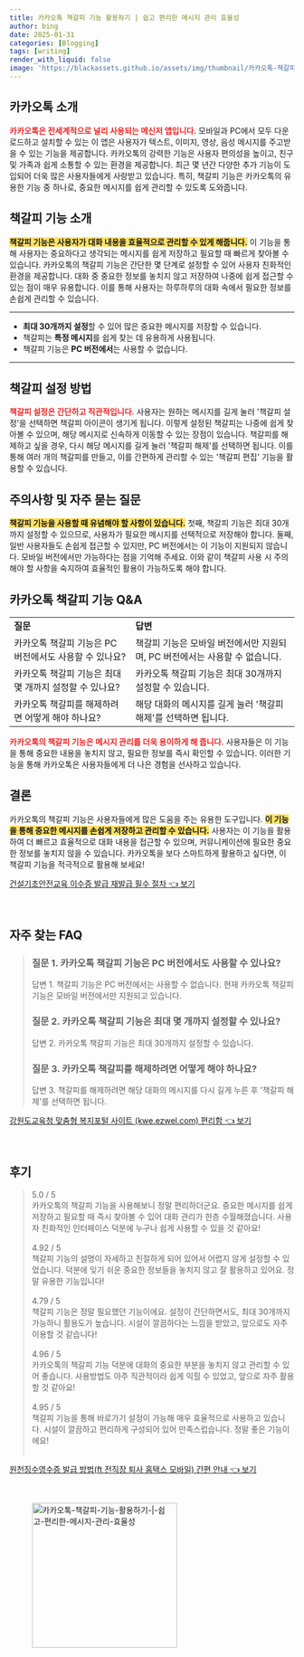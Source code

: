 ```yaml
---
title: 카카오톡 책갈피 기능 활용하기 | 쉽고 편리한 메시지 관리 효율성
author: bing
date: 2025-01-31
categories: [Blogging]
tags: [writing]
render_with_liquid: false
image: 'https://blackassets.github.io/assets/img/thumbnail/카카오톡-책갈피-기능-활용하기-|-쉽고-편리한-메시지-관리-효율성.webp'
---
```



<h2 id='카카오톡_소개'>카카오톡 소개</h2>

<p><b><span style="color: #ee2323;">카카오톡은 전세계적으로 널리 사용되는 메신저 앱입니다.</span></b> 모바일과 PC에서 모두 다운로드하고 설치할 수 있는 이 앱은 사용자가 텍스트, 이미지, 영상, 음성 메시지를 주고받을 수 있는 기능을 제공합니다. 카카오톡의 강력한 기능은 사용자 편의성을 높이고, 친구 및 가족과 쉽게 소통할 수 있는 환경을 제공합니다. 최근 몇 년간 다양한 추가 기능이 도입되어 더욱 많은 사용자들에게 사랑받고 있습니다. 특히, 책갈피 기능은 카카오톡의 유용한 기능 중 하나로, 중요한 메시지를 쉽게 관리할 수 있도록 도와줍니다.</p>

<h2 id='책갈피_기능소개'>책갈피 기능 소개</h2>

<p><b><span style="background-color: #ffe066;">책갈피 기능은 사용자가 대화 내용을 효율적으로 관리할 수 있게 해줍니다.</span></b> 이 기능을 통해 사용자는 중요하다고 생각되는 메시지를 쉽게 저장하고 필요할 때 빠르게 찾아볼 수 있습니다. 카카오톡의 책갈피 기능은 간단한 몇 단계로 설정할 수 있어 사용자 친화적인 환경을 제공합니다. 대화 중 중요한 정보를 놓치지 않고 저장하여 나중에 쉽게 접근할 수 있는 점이 매우 유용합니다. 이를 통해 사용자는 하루하루의 대화 속에서 필요한 정보를 손쉽게 관리할 수 있습니다.</p>

<hr />

<ul>
    <li><b>최대 30개까지 설정</b>할 수 있어 많은 중요한 메시지를 저장할 수 있습니다.</li>
    <li>책갈피는 <b>특정 메시지</b>를 쉽게 찾는 데 유용하게 사용됩니다.</li>
    <li>책갈피 기능은 <b>PC 버전에서</b>는 사용할 수 없습니다.</li>
</ul>

<hr />

<h2 id='책갈피_설정_방법'>책갈피 설정 방법</h2>

<p><b><span style="color: #ee2323;">책갈피 설정은 간단하고 직관적입니다.</span></b> 사용자는 원하는 메시지를 길게 눌러 '책갈피 설정'을 선택하면 책갈피 아이콘이 생기게 됩니다. 이렇게 설정된 책갈피는 나중에 쉽게 찾아볼 수 있으며, 해당 메시지로 신속하게 이동할 수 있는 장점이 있습니다. 책갈피를 해제하고 싶을 경우, 다시 해당 메시지를 길게 눌러 '책갈피 해제'를 선택하면 됩니다. 이를 통해 여러 개의 책갈피를 만들고, 이를 간편하게 관리할 수 있는 '책갈피 편집' 기능을 활용할 수 있습니다.</p>

<h2 id='주의사항_및_자주_묻는_질문'>주의사항 및 자주 묻는 질문</h2>

<p><b><span style="background-color: #ffe066;">책갈피 기능을 사용할 때 유념해야 할 사항이 있습니다.</span></b> 첫째, 책갈피 기능은 최대 30개까지 설정할 수 있으므로, 사용자가 필요한 메시지를 선택적으로 저장해야 합니다. 둘째, 일반 사용자들도 손쉽게 접근할 수 있지만, PC 버전에서는 이 기능이 지원되지 않습니다. 모바일 버전에서만 가능하다는 점을 기억해 주세요. 이와 같이 책갈피 사용 시 주의해야 할 사항을 숙지하여 효율적인 활용이 가능하도록 해야 합니다.</p>

<h2 id='카카오톡_책갈피_기능_QA'>카카오톡 책갈피 기능 Q&A</h2>

<table>
    <tr>
        <td><b>질문</b></td>
        <td><b>답변</b></td>
    </tr>
    <tr>
        <td>카카오톡 책갈피 기능은 PC 버전에서도 사용할 수 있나요?</td>
        <td>책갈피 기능은 모바일 버전에서만 지원되며, PC 버전에서는 사용할 수 없습니다.</td>
    </tr>
    <tr>
        <td>카카오톡 책갈피 기능은 최대 몇 개까지 설정할 수 있나요?</td>
        <td>카카오톡 책갈피 기능은 최대 30개까지 설정할 수 있습니다.</td>
    </tr>
    <tr>
        <td>카카오톡 책갈피를 해제하려면 어떻게 해야 하나요?</td>
        <td>해당 대화의 메시지를 길게 눌러 '책갈피 해제'를 선택하면 됩니다.</td>
    </tr>
</table>

<p><b><span style="color: #ee2323;">카카오톡의 책갈피 기능은 메시지 관리를 더욱 용이하게 해 줍니다.</span></b> 사용자들은 이 기능을 통해 중요한 내용을 놓치지 않고, 필요한 정보를 즉시 확인할 수 있습니다. 이러한 기능을 통해 카카오톡은 사용자들에게 더 나은 경험을 선사하고 있습니다.</p>

<h2 id='결론'>결론</h2>

<p>카카오톡의 책갈피 기능은 사용자들에게 많은 도움을 주는 유용한 도구입니다. <b><span style="background-color: #ffe066;">이 기능을 통해 중요한 메시지를 손쉽게 저장하고 관리할 수 있습니다.</span></b> 사용자는 이 기능을 활용하여 더 빠르고 효율적으로 대화 내용을 접근할 수 있으며, 커뮤니케이션에 필요한 중요한 정보를 놓치지 않을 수 있습니다. 카카오톡을 보다 스마트하게 활용하고 싶다면, 이 책갈피 기능을 적극적으로 활용해 보세요!</p>


<p><a class="click-button" title="건설기초안전교육 이수증 발급 재발급 필수 절차" href="https://blackassets.github.io/posts/%EA%B1%B4%EC%84%A4%EA%B8%B0%EC%B4%88%EC%95%88%EC%A0%84%EA%B5%90%EC%9C%A1-%EC%9D%B4%EC%88%98%EC%A6%9D-%EB%B0%9C%EA%B8%89-%EC%9E%AC%EB%B0%9C%EA%B8%89-%ED%95%84%EC%88%98-%EC%A0%88%EC%B0%A8/" rel="dofollow">건설기초안전교육 이수증 발급 재발급 필수 절차 👈 보기</a></p><br>
<h2 id='자주_찾는_FAQ'>자주 찾는 FAQ</h2>
<div itemscope="" itemtype="https://schema.org/FAQPage"> 
<blockquote> 
<div itemscope="" itemprop="mainEntity" itemtype="https://schema.org/Question"> 
<h3 itemprop="name">질문 1. 카카오톡 책갈피 기능은 PC 버전에서도 사용할 수 있나요?</h3> 
<div itemscope="" itemprop="acceptedAnswer" itemtype="https://schema.org/Answer"> 
<span itemprop="text"> 
<p>답변 1. 책갈피 기능은 PC 버전에서는 사용할 수 없습니다. 현재 카카오톡 책갈피 기능은 모바일 버전에서만 지원되고 있습니다.</p> 
</span> 
</div> 
</div> 
<div itemscope="" itemprop="mainEntity" itemtype="https://schema.org/Question"> 
<h3 itemprop="name">질문 2. 카카오톡 책갈피 기능은 최대 몇 개까지 설정할 수 있나요?</h3> 
<div itemscope="" itemprop="acceptedAnswer" itemtype="https://schema.org/Answer"> 
<span itemprop="text"> 
<p>답변 2. 카카오톡 책갈피 기능은 최대 30개까지 설정할 수 있습니다.</p> 
</span> 
</div> 
</div> 
<div itemscope="" itemprop="mainEntity" itemtype="https://schema.org/Question"> 
<h3 itemprop="name">질문 3. 카카오톡 책갈피를 해제하려면 어떻게 해야 하나요?</h3> 
<div itemscope="" itemprop="acceptedAnswer" itemtype="https://schema.org/Answer"> 
<span itemprop="text"> 
<p>답변 3. 책갈피를 해제하려면 해당 대화의 메시지를 다시 길게 누른 후 '책갈피 해제'를 선택하면 됩니다.</p> 
</span> 
</div> 
</div> 
</blockquote> 
</div>
<p><a class="click-button" title="강원도교육청 맞춤형 복지포털 사이트 (kwe.ezwel.com) 편리함" href="https://blackassets.github.io/posts/%EA%B0%95%EC%9B%90%EB%8F%84%EA%B5%90%EC%9C%A1%EC%B2%AD-%EB%A7%9E%EC%B6%A4%ED%98%95-%EB%B3%B5%EC%A7%80%ED%8F%AC%ED%84%B8-%EC%82%AC%EC%9D%B4%ED%8A%B8-(kwe.ezwel.com)-%ED%8E%B8%EB%A6%AC%ED%95%A8/" rel="dofollow">강원도교육청 맞춤형 복지포털 사이트 (kwe.ezwel.com) 편리함 👈 보기</a></p><br>
<h2 id='후기'>후기</h2>
<div itemscope itemtype="https://schema.org/Product">
  <blockquote>
  <div itemprop="review" itemscope itemtype="https://schema.org/Review">
      <div itemprop="reviewRating" itemscope itemtype="https://schema.org/Rating"> <span itemprop="ratingValue">5.0</span> / <span itemprop="bestRating">5</span> </div>
      <span itemprop="reviewBody">카카오톡의 책갈피 기능을 사용해보니 정말 편리하더군요. 중요한 메시지를 쉽게 저장하고 필요할 때 즉시 찾아볼 수 있어 대화 관리가 한층 수월해졌습니다. 사용자 친화적인 인터페이스 덕분에 누구나 쉽게 사용할 수 있을 것 같아요!</span>
  </div>
  <br>
  <div itemprop="review" itemscope itemtype="https://schema.org/Review">
      <div itemprop="reviewRating" itemscope itemtype="https://schema.org/Rating"> <span itemprop="ratingValue">4.92</span> / <span itemprop="bestRating">5</span> </div>
      <span itemprop="reviewBody">책갈피 기능의 설명이 자세하고 친절하게 되어 있어서 어렵지 않게 설정할 수 있었습니다. 덕분에 잊기 쉬운 중요한 정보들을 놓치지 않고 잘 활용하고 있어요. 정말 유용한 기능입니다!</span>
  </div>
  <br>
  <div itemprop="review" itemscope itemtype="https://schema.org/Review">
      <div itemprop="reviewRating" itemscope itemtype="https://schema.org/Rating"> <span itemprop="ratingValue">4.79</span> / <span itemprop="bestRating">5</span> </div>
      <span itemprop="reviewBody">책갈피 기능은 정말 필요했던 기능이에요. 설정이 간단하면서도, 최대 30개까지 가능하니 활용도가 높습니다. 시설이 깔끔하다는 느낌을 받았고, 앞으로도 자주 이용할 것 같습니다!</span>
  </div>
  <br>
  <div itemprop="review" itemscope itemtype="https://schema.org/Review">
      <div itemprop="reviewRating" itemscope itemtype="https://schema.org/Rating"> <span itemprop="ratingValue">4.96</span> / <span itemprop="bestRating">5</span> </div>
      <span itemprop="reviewBody">카카오톡의 책갈피 기능 덕분에 대화의 중요한 부분을 놓치지 않고 관리할 수 있어 좋습니다. 사용방법도 아주 직관적이라 쉽게 익힐 수 있었고, 앞으로 자주 활용할 것 같아요!</span>
  </div>
  <br>
  <div itemprop="review" itemscope itemtype="https://schema.org/Review">
      <div itemprop="reviewRating" itemscope itemtype="https://schema.org/Rating"> <span itemprop="ratingValue">4.95</span> / <span itemprop="bestRating">5</span> </div>
      <span itemprop="reviewBody">책갈피 기능을 통해 바로가기 설정이 가능해 매우 효율적으로 사용하고 있습니다. 시설이 깔끔하고 편리하게 구성되어 있어 만족스럽습니다. 정말 좋은 기능이에요!</span>
  </div>
   <br>
  </blockquote>
</div>
<p><a class="click-button" title="원천징수영수증 발급 방법(ft 전직장 퇴사 홈택스 모바일) 간편 안내" href="https://blackassets.github.io/posts/%EC%9B%90%EC%B2%9C%EC%A7%95%EC%88%98%EC%98%81%EC%88%98%EC%A6%9D-%EB%B0%9C%EA%B8%89-%EB%B0%A9%EB%B2%95(ft-%EC%A0%84%EC%A7%81%EC%9E%A5-%ED%87%B4%EC%82%AC-%ED%99%88%ED%83%9D%EC%8A%A4-%EB%AA%A8%EB%B0%94%EC%9D%BC)-%EA%B0%84%ED%8E%B8-%EC%95%88%EB%82%B4/" rel="dofollow">원천징수영수증 발급 방법(ft 전직장 퇴사 홈택스 모바일) 간편 안내 👈 보기</a></p><br>
<figure class="image"><img src="https://blackassets.github.io/assets/img/thumbnail/카카오톡-책갈피-기능-활용하기-|-쉽고-편리한-메시지-관리-효율성.webp" alt="카카오톡-책갈피-기능-활용하기-|-쉽고-편리한-메시지-관리-효율성" width="256" height="256"></figure>